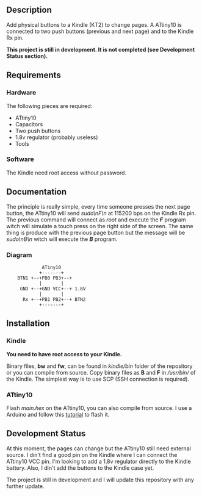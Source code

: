 ## Description 
Add physical buttons to a Kindle (KT2) to change pages. A ATtiny10 is connected to two push buttons (previous and next page) and to the Kindle Rx pin. 

**This project is still in development. It is not completed (see Development Status section).**

## Requirements
### Hardware
The following pieces are required:

* ATtiny10
* Capacitors
* Two push buttons
* 1.8v regulator (probably useless)
* Tools
### Software
The Kindle need root access without password.

## Documentation
The principle is really simple, every time someone presses the next page button, the ATtiny10 will send *sudo\nF\n* at 115200 bps on the Kindle Rx pin. The previous command will connect as *root* and execute the ***F*** program witch will simulate a touch press on the right side of the screen. The same thing is produce with the previous page button but the message will be *sudo\nB\n* witch will execute the ***B*** program.

### Diagram

				 ATiny10
				+-------+
		BTN1 +--+PB0 PB3+--+
				|       |
		 GND +--+GND VCC+--+ 1.8V
				|       |
		  Rx +--+PB1 PB2+--+ BTN2
				+-------+

## Installation 
### Kindle
**You need to have root access to your Kindle.**

Binary files, **bw** and **fw**,  can be found in *kindle/bin* folder of the repository or you can compile from source. Copy binary files as **B** and **F** in */usr/bin/* of the Kindle. The simplest way is to use SCP (SSH connection is required).

### ATtiny10
Flash *main.hex* on the ATtiny10, you can also compile from source. I use a Arduino and follow this [tutorial](http://junkplusarduino.blogspot.ca/p/attiny10-resources.html) to flash it. 

## Development Status
At this moment, the pages can change but the ATtiny10 still need external source. I din't find a good pin on the Kindle where I can connect the ATtiny10 VCC pin. I'm looking to add a 1.8v regulator directly to the Kindle battery. Also, I din't add the buttons to the Kindle case yet.

The project is still in development and I will update this repository with any further update.









